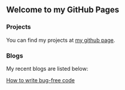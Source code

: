 ## Welcome to my GitHub Pages

### Projects
You can find my projects at [my github page](https://github.com/RuoxiQin).

### Blogs
My recent blogs are listed below:

[How to write bug-free code](WriteBugFreeCode.md)
